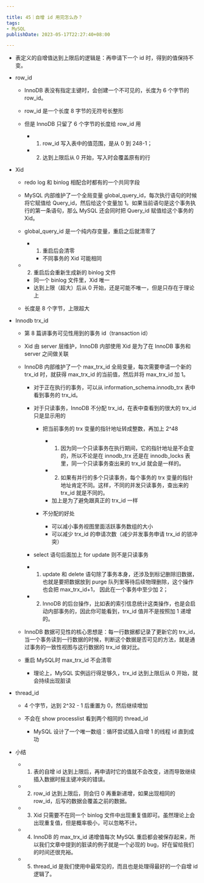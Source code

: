 ```yaml
---

title: 45｜自增 id 用完怎么办？
tags:
- MySQL
publishDate: 2023-05-17T22:27:40+08:00

---
```


- 表定义的自增值达到上限后的逻辑是：再申请下一个 id 时，得到的值保持不变。
- row_id

  - InnoDB 表没有指定主键时，会创建一个不可见的，长度为 6 个字节的 row_id。
  - row_id 是一个长度 8 字节的无符号长整形
  - 但是 InnoDB 只留了 6 个字节的长度给 row_id 用

    - 1. row_id 写入表中的值范围，是从 0 到 248-1；
    - 2. 达到上限后从 0 开始，写入时会覆盖原有的行

- Xid

  - redo log 和 binlog 相配合时都有的一个共同字段
  - MySQL 内部维护了一个全局变量 global_query_id，每次执行语句的时候将它赋值给 Query_id，然后给这个变量加 1。如果当前语句是这个事务执行的第一条语句，那么 MySQL 还会同时把 Query_id 赋值给这个事务的 Xid。
  - global_query_id 是一个纯内存变量，重启之后就清零了

    - 1. 重启后会清零

      - 不同事务的 Xid 可能相同

  - 2. 重启后会重新生成新的 binlog 文件

    - 同一个 binlog 文件里，Xid 唯一
    - 达到上限（超大）后从 0 开始，还是可能不唯一，但是只存在于理论上

  - 长度是 8 个字节，上限超大

- Innodb trx_id

  - 第 8 篇讲事务可见性用到的事务 id（transaction id）
  - Xid 由 server 层维护，InnoDB 内部使用 Xid 是为了在 InnoDB 事务和 server 之间做关联
  - InnoDB 内部维护了一个 max_trx_id 全局变量，每次需要申请一个新的 trx_id 时，就获得 max_trx_id 的当前值，然后并将 max_trx_id 加 1。

    - 对于正在执行的事务，可以从 information_schema.innodb_trx 表中看到事务的 trx_id。
    - 对于只读事务，InnoDB 不分配 trx_id，在表中查看到的很大的 trx_id 只是显示用的

      - 把当前事务的 trx 变量的指针地址转成整数，再加上 2^48

        - 1. 因为同一个只读事务在执行期间，它的指针地址是不会变的，所以不论是在 innodb_trx 还是在 innodb_locks 表里，同一个只读事务查出来的 trx_id 就会是一样的。
        - 2. 如果有并行的多个只读事务，每个事务的 trx 变量的指针地址肯定不同。这样，不同的并发只读事务，查出来的 trx_id 就是不同的。
        - 加上是为了避免跟真正的 trx_id 一样

      - 不分配的好处

        - 可以减小事务视图里面活跃事务数组的大小
        - 可以减少 trx_id 的申请次数（减少并发事务申请 trx_id 的锁冲突）

    - select 语句后面加上 for update 则不是只读事务
    - 1. update 和 delete 语句除了事务本身，还涉及到标记删除旧数据，也就是要把数据放到 purge 队列里等待后续物理删除，这个操作也会把 max_trx_id+1， 因此在一个事务中至少加 2；
    - 2. InnoDB 的后台操作，比如表的索引信息统计这类操作，也是会启动内部事务的，因此你可能看到，trx_id 值并不是按照加 1 递增的。

  - InnoDB 数据可见性的核心思想是：每一行数据都记录了更新它的 trx_id，当一个事务读到一行数据的时候，判断这个数据是否可见的方法，就是通过事务的一致性视图与这行数据的 trx_id 做对比。
  - 重启 MySQL时 max_trx_id 不会清零

    - 理论上，MySQL 实例运行得足够久，trx_id 达到上限后从 0 开始，就会持续出现脏读

- thread_id

  - 4 个字节，达到 2^32 - 1 后重置为 0，然后继续增加
  - 不会在 show processlist 看到两个相同的 thread_id

    - MySQL 设计了一个唯一数组：循环尝试插入自增 1 的线程 id 直到成功

- 小结

  - 1. 表的自增 id 达到上限后，再申请时它的值就不会改变，进而导致继续插入数据时报主键冲突的错误。
  - 2. row_id 达到上限后，则会归 0 再重新递增，如果出现相同的 row_id，后写的数据会覆盖之前的数据。
  - 3. Xid 只需要不在同一个 binlog 文件中出现重复值即可。虽然理论上会出现重复值，但是概率极小，可以忽略不计。
  - 4. InnoDB 的 max_trx_id 递增值每次 MySQL 重启都会被保存起来，所以我们文章中提到的脏读的例子就是一个必现的 bug，好在留给我们的时间还很充裕。
  - 5. thread_id 是我们使用中最常见的，而且也是处理得最好的一个自增 id 逻辑了。
